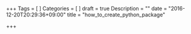 +++
Tags = [
]
Categories = [
]
draft = true
Description = ""
date = "2016-12-20T20:29:36+09:00"
title = "how_to_create_python_package"

+++

